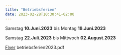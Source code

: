 ```yaml
---
title: "Betriebsferien"
date: 2023-02-28T10:30:41+02:00
---
```

 Samstag **10.Juni.2023** bis Montag **19.Juni.2023**
 
 Samstag **22.Juli.2023** bis Mittwoch **02.August.2023**

[Flyer](/doc/)
betriebsferien2023.pdf
